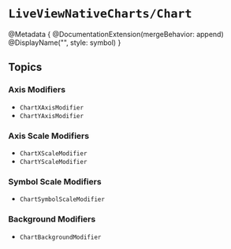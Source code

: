 # ``LiveViewNativeCharts/Chart``

@Metadata {
    @DocumentationExtension(mergeBehavior: append)
    @DisplayName("<Chart>", style: symbol)
}

## Topics
### Axis Modifiers
- ``ChartXAxisModifier``
- ``ChartYAxisModifier``
### Axis Scale Modifiers
- ``ChartXScaleModifier``
- ``ChartYScaleModifier``
### Symbol Scale Modifiers
- ``ChartSymbolScaleModifier``
### Background Modifiers
- ``ChartBackgroundModifier``
